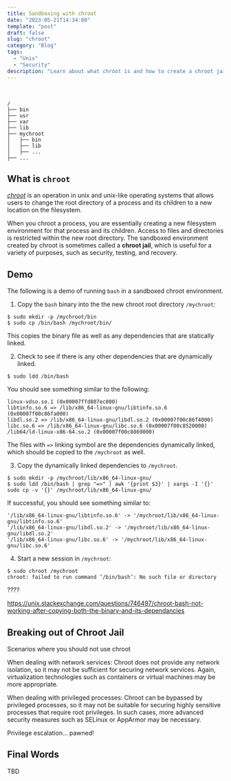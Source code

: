 ```yaml
---
title: Sandboxing with chroot
date: "2023-05-21T14:34:00"
template: "post"
draft: false
slug: "chroot"
category: "Blog"
tags:
  - "Unix"
  - "Security"
description: "Learn about what chroot is and how to create a chroot jail"
---
```


<br>

```
/
├── bin
├── usr
├── var
├── lib
├── mychroot
│   ├── bin
│   ├── lib
│   ├── ...
├── ...
```

## What is `chroot`

_[chroot](https://en.wikipedia.org/wiki/Chroot)_ is an operation in unix and unix-like operating systems that allows users to change the root directory of a process and its children to a new location on the filesystem. 

When you chroot a process, you are essentially creating a new filesystem environment for that process and its children. Access to files and directories is restricted within the new root directory. The sandboxed environment created by chroot is sometimes called a **chroot jail**, which is useful for a variety of purposes, such as security, testing, and recovery.

## Demo

The following is a demo of running `bash` in a sandboxed chroot environment.

1. Copy the `bash` binary into the the new chroot root directory `/mychroot`:
  ```
  $ sudo mkdir -p /mychroot/bin
  $ sudo cp /bin/bash /mychroot/bin/
  ```
  This copies the binary file as well as any dependencies that are statically linked.

2. Check to see if there is any other dependencies that are dynamically linked.

  ```
  $ sudo ldd /bin/bash
  ```
  You should see something similar to the following:
  ```
  linux-vdso.so.1 (0x00007ffd807ec000)
  libtinfo.so.6 => /lib/x86_64-linux-gnu/libtinfo.so.6 (0x00007f00c86fa000)
  libdl.so.2 => /lib/x86_64-linux-gnu/libdl.so.2 (0x00007f00c86f4000)
  libc.so.6 => /lib/x86_64-linux-gnu/libc.so.6 (0x00007f00c8520000)
  /lib64/ld-linux-x86-64.so.2 (0x00007f00c8869000)
  ```
  The files with `=>` linking symbol are the dependencies dynamically linked, which should be copied to the `/mychroot` as well.

3. Copy the dynamically linked dependencies to `/mychroot`.

  ```
  $ sudo mkdir -p /mychroot/lib/x86_64-linux-gnu/
  $ sudo ldd /bin/bash | grep "=>" | awk '{print $3}' | xargs -I '{}' sudo cp -v '{}' /mychroot/lib/x86_64-linux-gnu/
  ```

  If successful, you should see something similar to:
  ```
  '/lib/x86_64-linux-gnu/libtinfo.so.6' -> '/mychroot/lib/x86_64-linux-gnu/libtinfo.so.6'
  '/lib/x86_64-linux-gnu/libdl.so.2' -> '/mychroot/lib/x86_64-linux-gnu/libdl.so.2'
  '/lib/x86_64-linux-gnu/libc.so.6' -> '/mychroot/lib/x86_64-linux-gnu/libc.so.6'
  ```

4. Start a new session in `/mychroot`:

  ```
  $ sudo chroot /mychroot
  chroot: failed to run command ‘/bin/bash’: No such file or directory
  ```
????

https://unix.stackexchange.com/questions/746497/chroot-bash-not-working-after-copying-both-the-binary-and-its-dependancies


## Breaking out of Chroot Jail

Scenarios where you should not use chroot 

When dealing with network services: Chroot does not provide any network isolation, so it may not be sufficient for securing network services. Again, virtualization technologies such as containers or virtual machines may be more appropriate.

When dealing with privileged processes: Chroot can be bypassed by privileged processes, so it may not be suitable for securing highly sensitive processes that require root privileges. In such cases, more advanced security measures such as SELinux or AppArmor may be necessary.

Privilege escalation... pawned!

## Final Words

TBD
